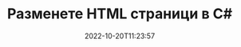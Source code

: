 ---
############################# Static ############################
layout: "auto-gen-merger"
date: 2022-10-20T11:23:57
draft: false
otherformats: mht mhtml odp ods odt one otp ott pdf pps ppsx ppt pptx rtf tex vdx

############################# Head ############################
head_title: "Разменете и обменяйте HTML страници на C#"
head_description: "Разменете и разменете позиции на две страници във файл HTML в C# с помощта на API за сливане на документи."

############################# Header ############################
title: "Разменете HTML страници в C#"
description: "Разменете HTML страници с няколко реда код на .NET."
bg_image: "https://cms.admin.containerize.com/templates/aspose/App_Themes/V3/images/bg/header1.png"
bg_overlay: false
button:
    enable: true
    icon: "fas fa-arrow-down"
    label: "Изтеглете безплатна пробна версия"
    link: "https://downloads.groupdocs.com/merger/net"

############################# SubMenu ############################
submenu:
    enable: true

    left:
        img_alt: "GroupDocs.Merger for .NET"
        image: "https://cms.admin.containerize.com/templates/groupdocs/images/product-logos/90x90-noborder/groupdocs-merger-net.png"
        product: "GroupDocs.Merger"
        platform: ".NET"

    middle:
        button:

            # button loop
            - link: "https://apireference.groupdocs.com/merger/net"
              text: "Справка за API"

            # button loop
            - link: "https://github.com/groupdocs-merger"
              text: "Примери за кодове"

            # button loop
            - link: "https://products.groupdocs.app/merger/family"
              text: "Демонстрации на живо"

            # button loop
            - link: "https://purchase.groupdocs.com/pricing/merger/net"
              text: "Ценообразуване"

    right:
        link_download: "https://downloads.groupdocs.com/merger"
        link_learn: "https://docs.groupdocs.com/merger/net"
        link_buy: "https://purchase.groupdocs.com"

############################# About ############################
about:
    enable: true
    title: "Относно API на GroupDocs.Merger for .NET"
    content: |
        [GroupDocs.Merger for .NET](/bg/merger/net/) предлага просто решение за безопасно обединяване и разделяне между широк набор от формати на документи, включително PDF, Microsoft Office (Word, Excel, PowerPoint , OneNote), OpenDocument, HTML, изображения и много други в приложенията на .NET. Като добавите само няколко реда от кода, изпълнете няколко операции с документи, като преместване, премахване, завъртане, размяна, извличане или промяна на ориентацията на страниците в документите. API за обединяване на документи също поддържа визуализация на страниците на документи като изображение за анализиране на структурата на документа, форматирането и съдържанието на страницата.
        
        GroupDocs.Merger API е правилният избор за корпоративни решения, които се нуждаят от функции за размяна на файлови страници. Тези API се поддържат добре от всички основни операционни системи и платформи, включително .NET Framework, .NET Standard, .NET Core, Mono.

############################# Steps ############################
steps:
    enable: true
    title_left: "Разменете HTML файлови страници в .NET"
    content_left: |
        [GroupDocs.Merger for .NET](/bg/merger/net/) улеснява разработчиците на C# да разменят страници в рамките на файл HTML чрез прилагане на няколко лесни стъпки .
        
        * Инициализирайте **SwapOptions**, за да посочите номера на страници за обмен.
        * Създайте нов екземпляр на **Merger** и подайте пътя на изходния документ като параметър на конструктора.
        * Извикайте **SwapPages** и подайте обект **SwapOptions**.
        * Извикайте **Save** и посочете пътя към файла, за да запишете получения документ.

    title_right: "Системни изисквания"
    content_right: |
        API на GroupDocs.Merger for .NET се поддържат на всички основни платформи и операционни системи. Преди да изпълните кода по-долу, моля, уверете се, че имате следните предпоставки, инсталирани на вашата система.

        * Операционни системи: Microsoft Windows, Linux, MacOS
        * Среди за разработка: Visual Studio, Xamarin, MonoDevelop
        * Рамки: .NET Framework, .NET Standard, .NET Core, Mono
        * Изтеглете най-новата версия на GroupDocs.Merger for .NET от [NuGet](https://www.nuget.org/packages/groupdocs.merger)
         
    code: |
     {{% merger/additional-styles %}}
     {{< merger/code-merger title="Как да разменяте HTML файлови страници с C# примерен код">}}

        ```csharp    
        // Разменете HTML файлови страници с помощта на GroupDocs.Merger API
        int pageNumber1 = 6;
        int pageNumber2 = 1;

        // Инициализирайте класа SwapOptions, за да укажете номера на страници за размяна
        SwapOptions swapOptions = new SwapOptions(pageNumber2, pageNumber1);

        // Инстанциране на сливане с вход HTML документ
        using (Merger merger = new Merger("input.html"))
          {
            // Извикайте метода SwapPages и му предайте обект SwapOptions
            merger.SwapPages(swapOptions);
    
            // Извикайте метода Save и подайте желания път до файла, за да запазите изходния документ
            merger.Save("output.html");
          }
        ```
     {{< /merger/code-merger >}}

############################# Demos ############################
demos:
    enable: true
    title: "Демонстрации на живо - Разменете HTML файлови страници онлайн"
    content: |
       Разменете HTML файлови страници точно сега, като посетите уебсайта [GroupDocs.Merger Live Demos](https://products.groupdocs.app/splitter/swap-pages/html).
       Демото на живо има следните предимства.
        
############################# About Formats ############################
about_formats:
    enable: true

############################# More Formats ############################
more_formats:
    enable: true
    title: "Размяна на страници с други файлови формати"
    content: |
        .NET документи API за сливане и разделяне за файлови формати и изображения. Разменете някои от популярните файлови формати, както е посочено по-долу.

############################# Back to top ###############################
back_to_top:
    enable: true
---